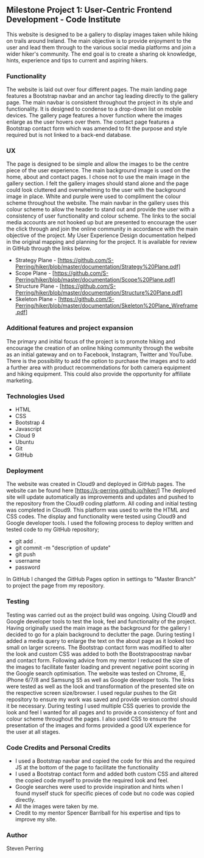 ## Milestone Project 1: User-Centric Frontend Development - Code Institute

This website is designed to be a gallery to display images taken while hiking on trails around Ireland.
The main objective is to provide enjoyment to the user and lead them through to the various social media platforms and join a wider hiker's community. The end goal is to create a sharing ok knowledge, hints, experience and tips to current and aspiring hikers.

### Functionality
The website is laid out over four different pages. The main landing page features a Bootstrap navbar and an anchor tag leading directly to the gallery page.
The main navbar is consistent throughout the project in its style and functionality. It is designed to condense to a drop-down list on mobile devices.
The gallery page features a hover function where the images enlarge as the user hovers over them. The contact page features a Bootstrap contact form which was amended to fit the purpose and style required but is not linked to a back-end database.

### UX
The page is designed to be simple and allow the images to be the centre piece of the user experience. The main background image is used on the home, about and contact pages. 
I chose not to use the main image in the gallery section. I felt the gallery images should stand alone and the page could look cluttered and overwhelming to the user with the background image in place.
White and purple were used to compliment the colour scheme throughout the website. The main navbar in the gallery uses this colour scheme to allow the header to stand out and provide the user with a consistency of user functionality and colour scheme.
The links to the social media accounts are not hooked up but are presented to encourage the user the click through and join the online community in accordance with the main objective of the project.
My User Experience Design documentation helped in the original mapping and planning for the project. It is available for review in GitHub through the links below.
+ Strategy Plane - [https://github.com/S-Perring/hiker/blob/master/documentation/Strategy%20Plane.pdf]
+ Scope Plane - [https://github.com/S-Perring/hiker/blob/master/documentation/Scope%20Plane.pdf]
+ Structure Plane - [https://github.com/S-Perring/hiker/blob/master/documentation/Structure%20Plane.pdf]
+ Skeleton Plane - [https://github.com/S-Perring/hiker/blob/master/documentation/Skeleton%20Plane_Wireframe.pdf]

### Additional features and project expansion
The primary and initial focus of the project is to promote hiking and encourage the creation of an online hiking community through the website as an initial gateway and on to Facebook, Instagram, Twitter and YouTube. 
There is the possibility to add the option to purchase the images and to add a further area with product recommendations for both camera equipment and hiking equipment. This could also provide the opportunity for affiliate marketing.

### Technologies Used
+ HTML
+ CSS
+ Bootstrap 4
+ Javascript
+ Cloud 9
+ Ubuntu
+ Git
+ GitHub

### Deployment
The website was created in Cloud9 and deployed in GitHub pages. The website can be found here [https://s-perring.github.io/hiker/]
The deployed site will update automatically as improvements and updates and pushed to the repository from the Cloud9 coding platform. 
All coding and initial testing was completed in Cloud9. This platform was used to write the HTML and CSS codes. The display and functionality were tested using Cloud9 and Google developer tools.
I used the following process to deploy written and tested code to my GitHub repository;
+ git add .
+ git commit -m "description of update"
+ git push
+ username
+ password

In GitHub I changed the GitHub Pages option in settings to "Master Branch" to project the page from my repository. 


### Testing
Testing was carried out as the project build was ongoing. Using Cloud9 and Google developer tools to test the look, feel and functionality of the project.
Having originally used the main image as the background for the gallery I decided to go for a plain background to declutter the page. During testing I added a media query to enlarge the text on the about page as it looked too small on larger screens.
The Bootstrap contact form was modified to alter the look and custom CSS was added to both the Bootstrapoostrap navbar and contact form.
Following advice from my mentor I reduced the size of the images to facilitate faster loading and prevent negative point scoring in the Google search optimisation.
The website was tested on Chrome, IE, iPhone 6/7/8 and Samsung S5 as well as Google developer tools. 
The links were tested as well as the look and transformation of the presented site on the respective screen size/browser.
I used regular pushes to the Git repository to ensure my work was saved and provide version control should it be necessary.
During testing I used multiple CSS queries to provide the look and feel I wanted for all pages and to provide a consistency of font and colour scheme throughout the pages. I also used CSS to ensure the presentation of the images and forms provided a good UX experience for the user at all stages.

### Code Credits and Personal Credits
+ I used a Bootstrap navbar and copied the code for this and the required JS at the bottom of the page to facilitate the functionality
+ I used a Bootstrap contact form and added both custom CSS and altered the copied code myself to provide the required look and feel.
+ Google searches were used to provide inspiration and hints when I found myself stuck for specific pieces of code but no code was copied directly.
+ All the images were taken by me.
+ Credit to my mentor Spencer Barriball for his expertise and tips to improve my site.

### Author
Steven Perring